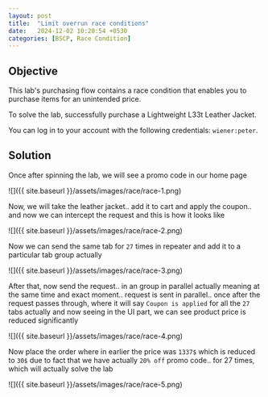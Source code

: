 ```yaml
---
layout: post
title:  "Limit overrun race conditions"
date:   2024-12-02 10:20:54 +0530
categories: [BSCP, Race Condition]
---
```


## Objective 

This lab's purchasing flow contains a race condition that enables you to purchase items for an unintended price.

To solve the lab, successfully purchase a Lightweight L33t Leather Jacket.

You can log in to your account with the following credentials: `wiener:peter`. 

## Solution 

Once after spinning the lab, we will see a promo code in our home page 

![]({{ site.baseurl }}/assets/images/race/race-1.png)

Now, we will take the leather jacket.. add it to cart and apply the coupon.. and now we can intercept the request and this is how it looks like 

![]({{ site.baseurl }}/assets/images/race/race-2.png)

Now we can send the same tab for `27` times in repeater and add it to a particular tab group actually 

![]({{ site.baseurl }}/assets/images/race/race-3.png)

After that, now send the request.. in an group in parallel actually meaning at the same time and exact moment.. request is sent in parallel.. once after the request passes through, where it will say `Coupon is applied` for all the `27` tabs actually and now seeing in the UI part, we can see product price is reduced significantly 

![]({{ site.baseurl }}/assets/images/race/race-4.png)

Now place the order where in earlier the price was `1337$` which is reduced to `30$` due to fact that we have actually `20% off` promo code.. for 27 times, which will actually solve the lab 

![]({{ site.baseurl }}/assets/images/race/race-5.png)